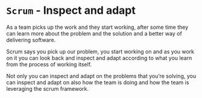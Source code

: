 # `Scrum` - Inspect and adapt

As a team picks up the work and they start working, after some time they
can learn more about the problem and the solution and a better way of
delivering software.

Scrum says you pick up our problem, you start working on and as you work
on it you can look back and inspect and adapt according to what you 
learn from the process of working itself.

Not only you can inspect and adapt on the problems that you’re solving,
you can inspect and adapt on also how the team is doing and how the team
is leveraging the scrum framework.

